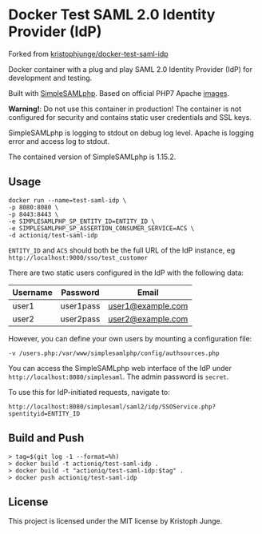 # Docker Test SAML 2.0 Identity Provider (IdP)

Forked from [kristophjunge/docker-test-saml-idp](https://github.com/kristophjunge/docker-test-saml-idp)

Docker container with a plug and play SAML 2.0 Identity Provider (IdP) for development and testing.

Built with [SimpleSAMLphp](https://simplesamlphp.org). Based on official PHP7 Apache [images](https://hub.docker.com/_/php/).

**Warning!**: Do not use this container in production! The container is not configured for security and contains static user credentials and SSL keys.

SimpleSAMLphp is logging to stdout on debug log level. Apache is logging error and access log to stdout.

The contained version of SimpleSAMLphp is 1.15.2.

## Usage

```
docker run --name=test-saml-idp \
-p 8080:8080 \
-p 8443:8443 \
-e SIMPLESAMLPHP_SP_ENTITY_ID=ENTITY_ID \
-e SIMPLESAMLPHP_SP_ASSERTION_CONSUMER_SERVICE=ACS \
-d actioniq/test-saml-idp
```

`ENTITY_ID` and `ACS` should both be the full URL of the IdP instance, eg `http://localhost:9000/sso/test_customer`

There are two static users configured in the IdP with the following data:

| Username | Password | Email |
|---|---|---|
| user1 | user1pass | user1@example.com |
| user2 | user2pass | user2@example.com |

However, you can define your own users by mounting a configuration file:

```
-v /users.php:/var/www/simplesamlphp/config/authsources.php
```

You can access the SimpleSAMLphp web interface of the IdP under `http://localhost:8080/simplesaml`. The admin password is `secret`.

To use this for IdP-initiated requests, navigate to:
```
http://localhost:8080/simplesaml/saml2/idp/SSOService.php?spentityid=ENTITY_ID
```

## Build and Push

```
> tag=$(git log -1 --format=%h)
> docker build -t actioniq/test-saml-idp .
> docker build -t "actioniq/test-saml-idp:$tag" .
> docker push actioniq/test-saml-idp
```

## License

This project is licensed under the MIT license by Kristoph Junge.
